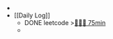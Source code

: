 -
- [[Daily Log]]
	- DONE leetcode >[🍅🍅🍅 75min](#agenda-pomo://?t=f-1696756464341-1500%2Cf-1696758788015-1500%2Cf-1696772056980-1500)
	-
